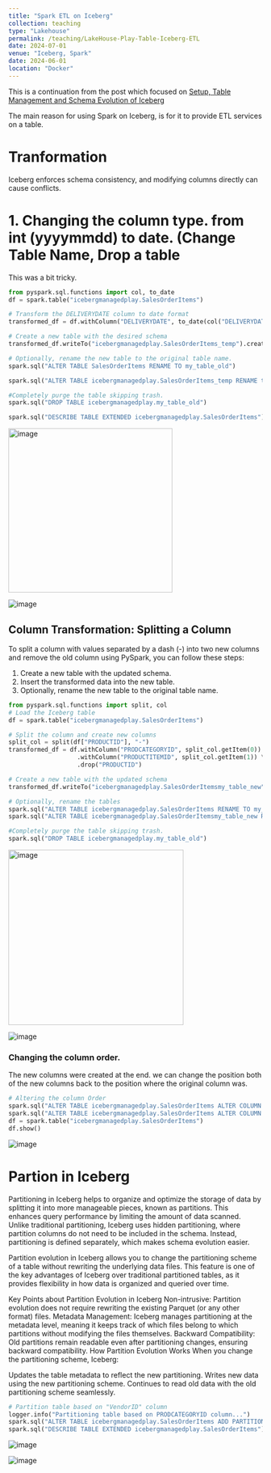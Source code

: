 ```yaml
---
title: "Spark ETL on Iceberg"
collection: teaching
type: "Lakehouse"
permalink: /teaching/LakeHouse-Play-Table-Iceberg-ETL
date: 2024-07-01
venue: "Iceberg, Spark"
date: 2024-06-01
location: "Docker"
---
```


This is a continuation from the post which focused on [Setup, Table Management and Schema Evolution of Iceberg](https://nuneskris.github.io/teaching/LakeHouse-Play-Table-Iceberg)

The main reason for using Spark on Iceberg, is for it to provide ETL services on a table.

# Tranformation
Iceberg enforces schema consistency, and modifying columns directly can cause conflicts.
# 1. Changing the column type. from int (yyyymmdd) to date. (Change Table Name, Drop a table
This was a bit tricky. 
```python
from pyspark.sql.functions import col, to_date
df = spark.table("icebergmanagedplay.SalesOrderItems")

# Transform the DELIVERYDATE column to date format
transformed_df = df.withColumn("DELIVERYDATE", to_date(col("DELIVERYDATE").cast(StringType()), "yyyyMMdd"))

# Create a new table with the desired schema
transformed_df.writeTo("icebergmanagedplay.SalesOrderItems_temp").create()

# Optionally, rename the new table to the original table name.
spark.sql("ALTER TABLE SalesOrderItems RENAME TO my_table_old")

spark.sql("ALTER TABLE icebergmanagedplay.SalesOrderItems_temp RENAME to SalesOrderItems")

#Completely purge the table skipping trash. 
spark.sql("DROP TABLE icebergmanagedplay.my_table_old")

spark.sql("DESCRIBE TABLE EXTENDED icebergmanagedplay.SalesOrderItems").show()
```
<img width="325" alt="image" src="https://github.com/user-attachments/assets/8c780f7a-8e12-4dae-a4a4-cee756247de7">

![image](https://github.com/user-attachments/assets/7c097bac-ee8a-4cef-9daa-228ba9d4f690)

## Column Transformation: Splitting a Column

To split a column with values separated by a dash (-) into two new columns and remove the old column using PySpark, you can follow these steps:

1. Create a new table with the updated schema.
2. Insert the transformed data into the new table.
3. Optionally, rename the new table to the original table name.

```python
from pyspark.sql.functions import split, col
# Load the Iceberg table
df = spark.table("icebergmanagedplay.SalesOrderItems")

# Split the column and create new columns
split_col = split(df["PRODUCTID"], "-")
transformed_df = df.withColumn("PRODCATEGORYID", split_col.getItem(0)) \
                   .withColumn("PRODUCTITEMID", split_col.getItem(1)) \
                   .drop("PRODUCTID")

# Create a new table with the updated schema
transformed_df.writeTo("icebergmanagedplay.SalesOrderItemsmy_table_new").create()

# Optionally, rename the tables
spark.sql("ALTER TABLE icebergmanagedplay.SalesOrderItems RENAME TO my_table_old")
spark.sql("ALTER TABLE icebergmanagedplay.SalesOrderItemsmy_table_new RENAME TO SalesOrderItems")

#Completely purge the table skipping trash. 
spark.sql("DROP TABLE icebergmanagedplay.my_table_old")
```

<img width="347" alt="image" src="https://github.com/user-attachments/assets/7d7a3de9-eb15-46af-95b9-c2e8a9f463da">

![image](https://github.com/user-attachments/assets/effa5423-0494-4480-827d-4d59c14c0070)

### Changing the column order.
The new columns were created at the end. we can change the position both of the new columns back to the position where the original column was.

```python
# Altering the column Order
spark.sql("ALTER TABLE icebergmanagedplay.SalesOrderItems ALTER COLUMN PRODCATEGORYID AFTER SALESORDERITEM")
spark.sql("ALTER TABLE icebergmanagedplay.SalesOrderItems ALTER COLUMN PRODUCTITEMID AFTER PRODCATEGORYID")
df = spark.table("icebergmanagedplay.SalesOrderItems")
df.show()
```

![image](https://github.com/user-attachments/assets/57174bcf-fa78-4ead-a367-1f22530ee074)

# Partion in Iceberg

Partitioning in Iceberg helps to organize and optimize the storage of data by splitting it into more manageable pieces, known as partitions. This enhances query performance by limiting the amount of data scanned. Unlike traditional partitioning, Iceberg uses hidden partitioning, where partition columns do not need to be included in the schema. Instead, partitioning is defined separately, which makes schema evolution easier.

Partition evolution in Iceberg allows you to change the partitioning scheme of a table without rewriting the underlying data files. This feature is one of the key advantages of Iceberg over traditional partitioned tables, as it provides flexibility in how data is organized and queried over time.

Key Points about Partition Evolution in Iceberg
Non-intrusive: Partition evolution does not require rewriting the existing Parquet (or any other format) files.
Metadata Management: Iceberg manages partitioning at the metadata level, meaning it keeps track of which files belong to which partitions without modifying the files themselves.
Backward Compatibility: Old partitions remain readable even after partitioning changes, ensuring backward compatibility.
How Partition Evolution Works
When you change the partitioning scheme, Iceberg:

Updates the table metadata to reflect the new partitioning.
Writes new data using the new partitioning scheme.
Continues to read old data with the old partitioning scheme seamlessly.

```python
# Partition table based on "VendorID" column
logger.info("Partitioning table based on PRODCATEGORYID column...")
spark.sql("ALTER TABLE icebergmanagedplay.SalesOrderItems ADD PARTITION FIELD PRODCATEGORYID")
spark.sql("DESCRIBE TABLE EXTENDED icebergmanagedplay.SalesOrderItems").show()
```
![image](https://github.com/user-attachments/assets/c80b2fe5-14d7-4327-a26f-0913a9e24652)

![image](https://github.com/user-attachments/assets/d2d67206-8d2e-4410-85a7-f434e2a5dcd1)



